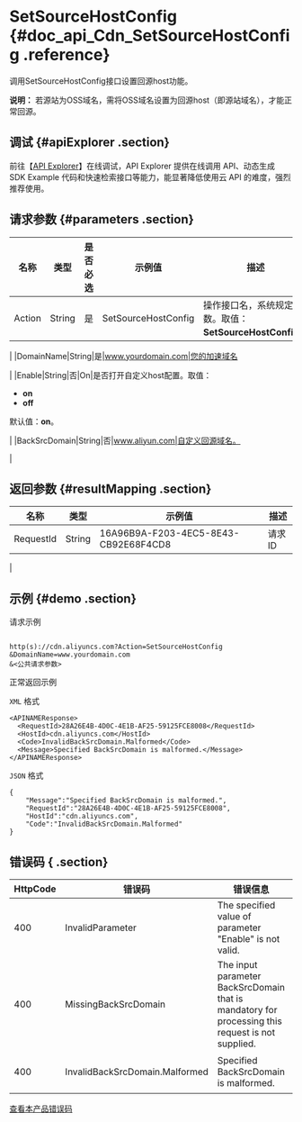 # SetSourceHostConfig {#doc_api_Cdn_SetSourceHostConfig .reference}

调用SetSourceHostConfig接口设置回源host功能。

**说明：** 若源站为OSS域名，需将OSS域名设置为回源host（即源站域名），才能正常回源。

## 调试 {#apiExplorer .section}

前往【[API Explorer](https://api.aliyun.com/#product=Cdn&api=SetSourceHostConfig)】在线调试，API Explorer 提供在线调用 API、动态生成 SDK Example 代码和快速检索接口等能力，能显著降低使用云 API 的难度，强烈推荐使用。

## 请求参数 {#parameters .section}

|名称|类型|是否必选|示例值|描述|
|--|--|----|---|--|
|Action|String|是|SetSourceHostConfig|操作接口名，系统规定参数。取值：**SetSourceHostConfig**。

 |
|DomainName|String|是|www.yourdomain.com|您的加速域名

 |
|Enable|String|否|On|是否打开自定义host配置。取值：

 -   **on**
-   **off**

 默认值：**on**。

 |
|BackSrcDomain|String|否|www.aliyun.com|自定义回源域名。

 |

## 返回参数 {#resultMapping .section}

|名称|类型|示例值|描述|
|--|--|---|--|
|RequestId|String|16A96B9A-F203-4EC5-8E43-CB92E68F4CD8|请求ID

 |

## 示例 {#demo .section}

请求示例

``` {#request_demo}

http(s)://cdn.aliyuncs.com?Action=SetSourceHostConfig
&DomainName=www.yourdomain.com
&<公共请求参数>

```

正常返回示例

`XML` 格式

``` {#xml_return_success_demo}
<APINAMEResponse>
  <RequestId>28A26E4B-4D0C-4E1B-AF25-59125FCE8008</RequestId>
  <HostId>cdn.aliyuncs.com</HostId>
  <Code>InvalidBackSrcDomain.Malformed</Code>
  <Message>Specified BackSrcDomain is malformed.</Message>
</APINAMEResponse>

```

`JSON` 格式

``` {#json_return_success_demo}
{
	"Message":"Specified BackSrcDomain is malformed.",
	"RequestId":"28A26E4B-4D0C-4E1B-AF25-59125FCE8008",
	"HostId":"cdn.aliyuncs.com",
	"Code":"InvalidBackSrcDomain.Malformed"
}
```

## 错误码 { .section}

|HttpCode|错误码|错误信息|描述|
|--------|---|----|--|
|400|InvalidParameter|The specified value of parameter "Enable" is not valid.|参数“Enable”的值无效。|
|400|MissingBackSrcDomain|The input parameter BackSrcDomain that is mandatory for processing this request is not supplied.|参数BackSrcDomain为必填。|
|400|InvalidBackSrcDomain.Malformed|Specified BackSrcDomain is malformed.|回源域名格式BackSrcDomain不合法。|

[查看本产品错误码](https://error-center.aliyun.com/status/product/Cdn)

